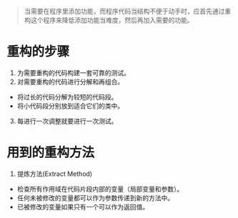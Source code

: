 > 当需要在程序里添加功能，而程序代码当结构不便于动手时，应首先通过重构这个程序来降低添加功能当难度，然后再加入需要的功能。

# 重构的步骤

1. 为需要重构的代码构建一套可靠的测试。
2. 对需要重构的代码进行分解和再组合。
  - 将过长的代码分解为较短的代码段。
  - 将小代码段分别放到适合它们的类中。
3. 每进行一次调整就要进行一次测试。


# 用到的重构方法

1. 提炼方法(Extract Method)
  - 检查所有作用域在代码片段内部的变量（局部变量和参数）。
  - 任何未被修改的变量都可以作为参数传递到新的方法中。
  - 已被修改的变量如果只有一个可以作为返回值。
